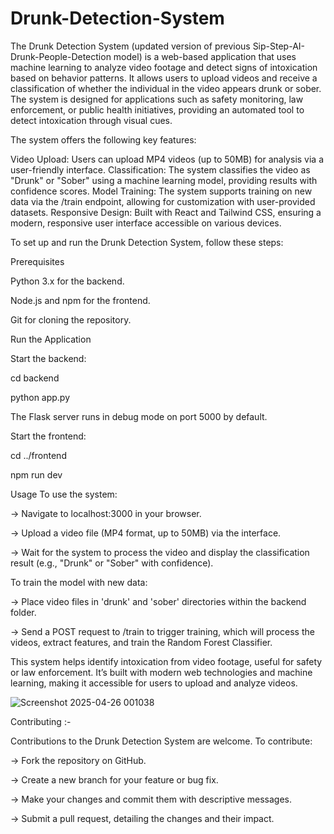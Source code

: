 # Drunk-Detection-System
The Drunk Detection System (updated version of previous Sip-Step-AI-Drunk-People-Detection model) is a web-based application that uses machine learning to analyze video footage and detect signs of intoxication based on behavior patterns. It allows users to upload videos and receive a classification of whether the individual in the video appears drunk or sober. The system is designed for applications such as safety monitoring, law enforcement, or public health initiatives, providing an automated tool to detect intoxication through visual cues.

The system offers the following key features:

Video Upload: Users can upload MP4 videos (up to 50MB) for analysis via a user-friendly interface.
Classification: The system classifies the video as "Drunk" or "Sober" using a machine learning model, providing results with confidence scores.
Model Training: The system supports training on new data via the /train endpoint, allowing for customization with user-provided datasets.
Responsive Design: Built with React and Tailwind CSS, ensuring a modern, responsive user interface accessible on various devices.

To set up and run the Drunk Detection System, follow these steps:

Prerequisites

Python 3.x for the backend.

Node.js and npm for the frontend.

Git for cloning the repository.

Run the Application

Start the backend:

cd backend

python app.py

The Flask server runs in debug mode on port 5000 by default.

Start the frontend:

cd ../frontend

npm run dev

Usage
To use the system:

 -> Navigate to localhost:3000 in your browser.
 
 -> Upload a video file (MP4 format, up to 50MB) via the interface.
 
 -> Wait for the system to process the video and display the classification result (e.g., "Drunk" or "Sober" with confidence).

To train the model with new data:

-> Place video files in 'drunk' and 'sober' directories within the backend folder.

-> Send a POST request to /train to trigger training, which will process the videos, extract features, and train the Random Forest Classifier.

This system helps identify intoxication from video footage, useful for safety or law enforcement. It’s built with modern web technologies and machine learning, making it accessible for users to upload and analyze videos.

![Screenshot 2025-04-26 001038](https://github.com/user-attachments/assets/13a5a9df-7732-48ce-b768-194bc3dfdd28)

Contributing :-

Contributions to the Drunk Detection System are welcome. To contribute:

-> Fork the repository on GitHub.

-> Create a new branch for your feature or bug fix.

-> Make your changes and commit them with descriptive messages.

-> Submit a pull request, detailing the changes and their impact.
